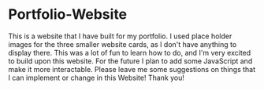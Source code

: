 # Portfolio-Website
This is a website that I have built for my portfolio. I used place holder images for the three smaller website cards, as I don't have anything to display there. This was a lot of fun to learn how to do, and I'm very excited to build upon this website. For the future I plan to add some JavaScript and make it more interactable. Please leave me some suggestions on things that I can implement or change in this Website! Thank you!
